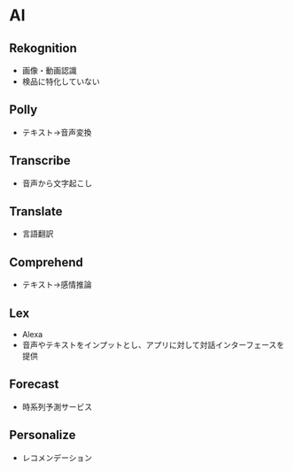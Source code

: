 # AI

## Rekognition

- 画像・動画認識
- 検品に特化していない

## Polly

- テキスト->音声変換

## Transcribe

- 音声から文字起こし

## Translate

- 言語翻訳

## Comprehend

- テキスト->感情推論

## Lex

- Alexa
- 音声やテキストをインプットとし、アプリに対して対話インターフェースを提供

## Forecast

- 時系列予測サービス

## Personalize

- レコメンデーション
